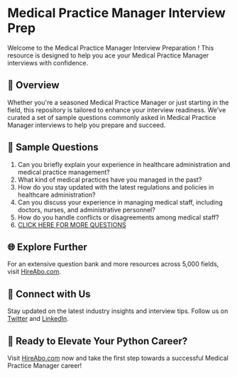 # Medical Practice Manager Interview Prep

Welcome to the Medical Practice Manager Interview Preparation ! This resource is designed to help you ace your Medical Practice Manager interviews with confidence.

## 🚀 Overview

Whether you're a seasoned Medical Practice Manager or just starting in the field, this repository is tailored to enhance your interview readiness. We've curated a set of sample questions commonly asked in Medical Practice Manager interviews to help you prepare and succeed.

## 📝 Sample Questions

1. Can you briefly explain your experience in healthcare administration and medical practice management?
2. What kind of medical practices have you managed in the past?
3. How do you stay updated with the latest regulations and policies in healthcare administration?
4. Can you discuss your experience in managing medical staff, including doctors, nurses, and administrative personnel?
5. How do you handle conflicts or disagreements among medical staff?
6. [CLICK HERE FOR MORE QUESTIONS](https://hireabo.com/job/2_4_8/Medical%20Practice%20Manager)

## 🌐 Explore Further

For an extensive question bank and more resources across 5,000 fields, visit [HireAbo.com](https://www.hireabo.com).

## 📱 Connect with Us

Stay updated on the latest industry insights and interview tips. Follow us on [Twitter](https://twitter.com/hireabo) and [LinkedIn](https://www.linkedin.com/in/hire-abo-3609972a8/).

## 🚀 Ready to Elevate Your Python Career?

Visit [HireAbo.com](https://www.hireabo.com) now and take the first step towards a successful Medical Practice Manager career!